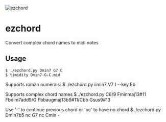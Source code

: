 ![ezchord](https://user-images.githubusercontent.com/95546311/146628942-ce778235-0b25-4c8f-babb-e2c781d21c29.png)

# ezchord
Convert complex chord names to midi notes

## Usage
    $ ./ezchord.py Dmin7 G7 C
    $ timidity Dmin7-G-C.mid

Supports roman numerals:
    $ ./ezchord.py iimin7 V7 I --key Eb

Supports complex chord names
    $ ./ezchord.py C6/9 Fminmaj13#11 Fbdim7add9/G Fbbaugmaj13b9#11/Cbb Gsus9#13

Use '-' to continue previous chord or 'nc' to have no chord
    $ ./ezchord.py Dmin7b5 nc G7 nc Cmin -
